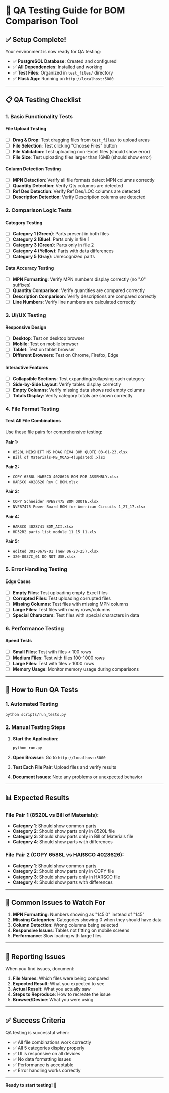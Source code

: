 # 🧪 QA Testing Guide for BOM Comparison Tool

## ✅ **Setup Complete!**

Your environment is now ready for QA testing:
- ✅ **PostgreSQL Database**: Created and configured
- ✅ **All Dependencies**: Installed and working
- ✅ **Test Files**: Organized in `test_files/` directory
- ✅ **Flask App**: Running on `http://localhost:5000`

---

## 📋 **QA Testing Checklist**

### **1. Basic Functionality Tests**

#### **File Upload Testing**
- [ ] **Drag & Drop**: Test dragging files from `test_files/` to upload areas
- [ ] **File Selection**: Test clicking "Choose Files" button
- [ ] **File Validation**: Test uploading non-Excel files (should show error)
- [ ] **File Size**: Test uploading files larger than 16MB (should show error)

#### **Column Detection Testing**
- [ ] **MPN Detection**: Verify all file formats detect MPN columns correctly
- [ ] **Quantity Detection**: Verify Qty columns are detected
- [ ] **Ref Des Detection**: Verify Ref Des/LOC columns are detected
- [ ] **Description Detection**: Verify Description columns are detected

### **2. Comparison Logic Tests**

#### **Category Testing**
- [ ] **Category 1 (Green)**: Parts present in both files
- [ ] **Category 2 (Blue)**: Parts only in file 1
- [ ] **Category 3 (Green)**: Parts only in file 2
- [ ] **Category 4 (Yellow)**: Parts with data differences
- [ ] **Category 5 (Gray)**: Unrecognized parts

#### **Data Accuracy Testing**
- [ ] **MPN Formatting**: Verify MPN numbers display correctly (no ".0" suffixes)
- [ ] **Quantity Comparison**: Verify quantities are compared correctly
- [ ] **Description Comparison**: Verify descriptions are compared correctly
- [ ] **Line Numbers**: Verify line numbers are calculated correctly

### **3. UI/UX Testing**

#### **Responsive Design**
- [ ] **Desktop**: Test on desktop browser
- [ ] **Mobile**: Test on mobile browser
- [ ] **Tablet**: Test on tablet browser
- [ ] **Different Browsers**: Test on Chrome, Firefox, Edge

#### **Interactive Features**
- [ ] **Collapsible Sections**: Test expanding/collapsing each category
- [ ] **Side-by-Side Layout**: Verify tables display correctly
- [ ] **Empty Columns**: Verify missing data shows red empty columns
- [ ] **Totals Display**: Verify category totals are shown correctly

### **4. File Format Testing**

#### **Test All File Combinations**
Use these file pairs for comprehensive testing:

**Pair 1:**
- `8520L MEDSHIFT MS MOAG REV4 BOM QUOTE 03-01-23.xlsx`
- `Bill of Materials-MS_MOAG-4(updated).xlsx`

**Pair 2:**
- `COPY 6588L HARSCO 4028626 BOM FOR ASSEMBLY.xlsx`
- `HARSCO 4028626 Rev C BOM.xlsx`

**Pair 3:**
- `COPY Schneider NVE87475 BOM QUOTE.xlsx`
- `NVE87475 Power Board BOM for American Circuits 1_27_17.xlsx`

**Pair 4:**
- `HARSCO 4028741 BOM_ACI.xlsx`
- `HD32R2 parts list module 11_15_11.xls`

**Pair 5:**
- `edited 301-0679-01 (new 06-23-25).xlsx`
- `320-0037C_01 DO NOT USE.xlsx`

### **5. Error Handling Testing**

#### **Edge Cases**
- [ ] **Empty Files**: Test uploading empty Excel files
- [ ] **Corrupted Files**: Test uploading corrupted files
- [ ] **Missing Columns**: Test files with missing MPN columns
- [ ] **Large Files**: Test files with many rows/columns
- [ ] **Special Characters**: Test files with special characters in data

### **6. Performance Testing**

#### **Speed Tests**
- [ ] **Small Files**: Test with files < 100 rows
- [ ] **Medium Files**: Test with files 100-1000 rows
- [ ] **Large Files**: Test with files > 1000 rows
- [ ] **Memory Usage**: Monitor memory usage during comparisons

---

## 🚀 **How to Run QA Tests**

### **1. Automated Testing**
```bash
python scripts/run_tests.py
```

### **2. Manual Testing Steps**

1. **Start the Application**:
   ```bash
   python run.py
   ```

2. **Open Browser**: Go to `http://localhost:5000`

3. **Test Each File Pair**: Upload files and verify results

4. **Document Issues**: Note any problems or unexpected behavior

---

## 📊 **Expected Results**

### **File Pair 1** (8520L vs Bill of Materials):
- **Category 1**: Should show common parts
- **Category 2**: Should show parts only in 8520L file
- **Category 3**: Should show parts only in Bill of Materials file
- **Category 4**: Should show parts with differences

### **File Pair 2** (COPY 6588L vs HARSCO 4028626):
- **Category 1**: Should show common parts
- **Category 2**: Should show parts only in COPY file
- **Category 3**: Should show parts only in HARSCO file
- **Category 4**: Should show parts with differences

---

## 🐛 **Common Issues to Watch For**

1. **MPN Formatting**: Numbers showing as "145.0" instead of "145"
2. **Missing Categories**: Categories showing 0 when they should have data
3. **Column Detection**: Wrong columns being selected
4. **Responsive Issues**: Tables not fitting on mobile screens
5. **Performance**: Slow loading with large files

---

## 📝 **Reporting Issues**

When you find issues, document:
1. **File Names**: Which files were being compared
2. **Expected Result**: What you expected to see
3. **Actual Result**: What you actually saw
4. **Steps to Reproduce**: How to recreate the issue
5. **Browser/Device**: What you were using

---

## ✅ **Success Criteria**

QA testing is successful when:
- ✅ All file combinations work correctly
- ✅ All 5 categories display properly
- ✅ UI is responsive on all devices
- ✅ No data formatting issues
- ✅ Performance is acceptable
- ✅ Error handling works correctly

---

**Ready to start testing! 🎉** 